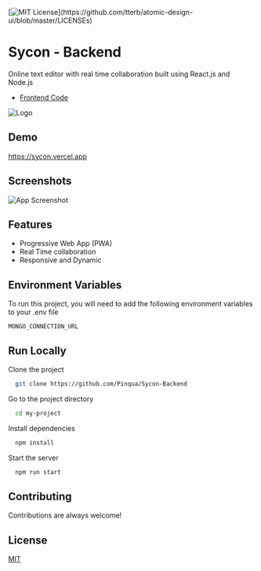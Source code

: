 [![MIT License](https://img.shields.io/apm/l/atomic-design-ui.svg?)](https://github.com/tterb/atomic-design-ui/blob/master/LICENSEs)

# Sycon - Backend

Online text editor with real time collaboration built using React.js and Node.js


 - [Frontend Code](https://github.com/Pinqua/Sycon-Frontend)
 
![Logo](https://sycon.vercel.app/favicons/apple-touch-icon.png)

    
## Demo

https://sycon.vercel.app
  
## Screenshots

![App Screenshot](https://i.ibb.co/zQXcx6J/sycon.gif)

  
## Features

- Progressive Web App (PWA)
- Real Time collaboration
- Responsive and Dynamic


## Environment Variables

To run this project, you will need to add the following environment variables to your .env file



`MONGO_CONNECTION_URL`



## Run Locally

Clone the project

```bash
  git clone https://github.com/Pinqua/Sycon-Backend
```

Go to the project directory

```bash
  cd my-project
```

Install dependencies

```bash
  npm install
```

Start the server

```bash
  npm run start
```

  
## Contributing

Contributions are always welcome!
 
## License

[MIT](https://choosealicense.com/licenses/mit/)

  
